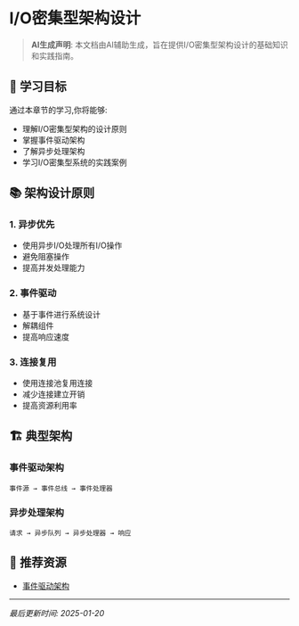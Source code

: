 # I/O密集型架构设计

> **AI生成声明**: 本文档由AI辅助生成，旨在提供I/O密集型架构设计的基础知识和实践指南。

## 🎯 学习目标

通过本章节的学习,你将能够:

- 理解I/O密集型架构的设计原则
- 掌握事件驱动架构
- 了解异步处理架构
- 学习I/O密集型系统的实践案例

## 📚 架构设计原则

### 1. 异步优先

- 使用异步I/O处理所有I/O操作
- 避免阻塞操作
- 提高并发处理能力

### 2. 事件驱动

- 基于事件进行系统设计
- 解耦组件
- 提高响应速度

### 3. 连接复用

- 使用连接池复用连接
- 减少连接建立开销
- 提高资源利用率

## 🏗️ 典型架构

### 事件驱动架构

```
事件源 → 事件总线 → 事件处理器
```

### 异步处理架构

```
请求 → 异步队列 → 异步处理器 → 响应
```

## 📖 推荐资源

- [事件驱动架构](https://martinfowler.com/articles/201701-event-driven.html)

---

*最后更新时间: 2025-01-20*

